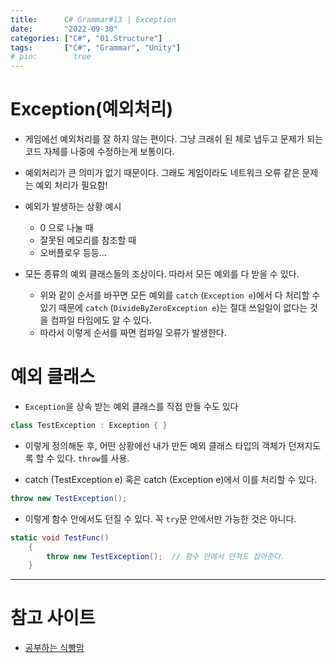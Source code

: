 ```yaml
---
title:      C# Grammar#13 | Exception
date:       "2022-09-30"
categories: ["C#", "01.Structure"]
tags:       ["C#", "Grammar", "Unity"]
# pin:        true
---
```


# Exception(예외처리)
- 게임에선 예외처리를 잘 하지 않는 편이다. 그냥 크래쉬 된 체로 냅두고 문제가 되는 코드 자체를 나중에 수정하는게 보통이다. 
- 예외처리가 큰 의미가 없기 때문이다. 그래도 게임이라도 네트워크 오류 같은 문제는 예외 처리가 필요함!
- 예외가 발생하는 상황 예시
  - 0 으로 나눌 때
  - 잘못된 메모리를 참조할 때
  - 오버플로우 등등…

- 모든 종류의 예외 클래스들의 조상이다. 따라서 모든 예외를 다 받을 수 있다.
  - 위와 같이 순서를 바꾸면 모든 예외를 ```catch``` (```Exception e```)에서 다 처리할 수 있기 때문에 ```catch``` (```DivideByZeroException e```)는 절대 쓰일일이 없다는 것을 컴파일 타임에도 알 수 있다. 
  - 따라서 이렇게 순서를 짜면 컴파일 오류가 발생한다.

# 예외 클래스
- ```Exception```을 상속 받는 예외 클래스를 직접 만들 수도 있다
```c#
class TestException : Exception { }
```
- 이렇게 정의해둔 후, 어떤 상황에선 내가 만든 예외 클래스 타입의 객체가 던져지도록 할 수 있다. ```throw```를 사용.

- catch (TestException e) 혹은 catch (Exception e)에서 이를 처리할 수 있다.
```c#
throw new TestException();
```

- 이렇게 함수 안에서도 던질 수 있다. 꼭 ```try```문 안에서만 가능한 것은 아니다.
```c#
static void TestFunc()
    {
        throw new TestException();  // 함수 안에서 던져도 잡아준다. 
    }
```

---

# 참고 사이트
- [공부하는 식빵맘](https://ansohxxn.github.io/c%20sharp/ch9-7/)